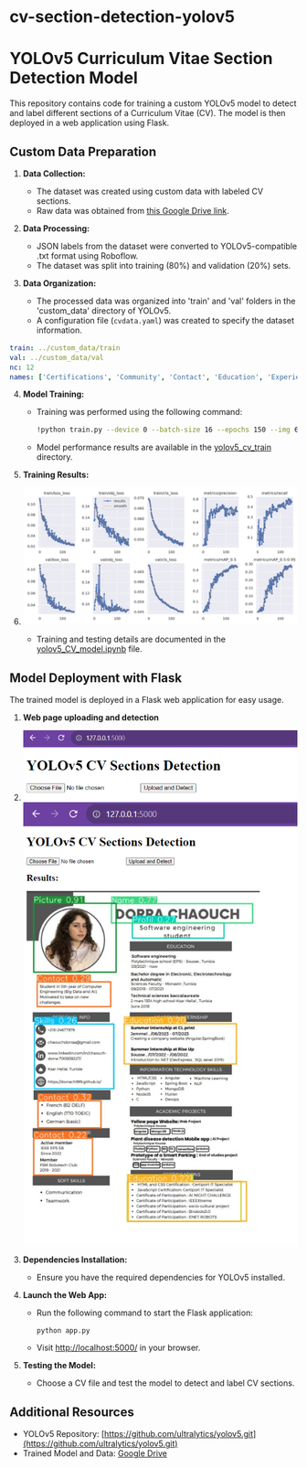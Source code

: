 # cv-section-detection-yolov5
# YOLOv5 Curriculum Vitae Section Detection Model

This repository contains code for training a custom YOLOv5 model to detect and label different sections of a Curriculum Vitae (CV). The model is then deployed in a web application using Flask.

## Custom Data Preparation

1. **Data Collection:**
   - The dataset was created using custom data with labeled CV sections.
   - Raw data was obtained from [this Google Drive link](https://drive.google.com/drive/folders/16rtlLrbjtRNnqWQVCSblqB1Gneos68kP?usp=sharing).

2. **Data Processing:**
   - JSON labels from the dataset were converted to YOLOv5-compatible .txt format using Roboflow.
   - The dataset was split into training (80%) and validation (20%) sets.

3. **Data Organization:**
   - The processed data was organized into 'train' and 'val' folders in the 'custom_data' directory of YOLOv5.
   - A configuration file (`cvdata.yaml`) was created to specify the dataset information.

```yaml
train: ../custom_data/train  
val: ../custom_data/val
nc: 12
names: ['Certifications', 'Community', 'Contact', 'Education', 'Experience', 'Interests', 'Languages', 'Name', 'Picture', 'Profil', 'Projects', 'Skills']
```

4. **Model Training:**
   - Training was performed using the following command:
     ```bash
     !python train.py --device 0 --batch-size 16 --epochs 150 --img 640 --data data/cvdata.yaml --cfg models/yolov5m.yaml --weights yolov5m.pt --name yolov5_cv_train
     ```
   - Model performance results are available in the [yolov5_cv_train](yolov5_cv_train) directory.

5. **Training Results:**
6. 
    ![Screenshot](./figures/results.png)
   - Training and testing details are documented in the [yolov5_CV_model.ipynb](yolov5_CV_model.ipynb) file.

## Model Deployment with Flask

The trained model is deployed in a Flask web application for easy usage.

1. **Web page uploading and detection**
2. 
   ![Screenshot](./figures/webpage1.png)
   ![Screenshot](./figures/webpage2.png)

3. **Dependencies Installation:**
   - Ensure you have the required dependencies for YOLOv5 installed.

4. **Launch the Web App:**
   - Run the following command to start the Flask application:
     ```bash
     python app.py
     ```
   - Visit [http://localhost:5000/](http://localhost:5000/) in your browser.

5. **Testing the Model:**
   - Choose a CV file and test the model to detect and label CV sections.

## Additional Resources

- YOLOv5 Repository: [https://github.com/ultralytics/yolov5.git](https://github.com/ultralytics/yolov5.git)
- Trained Model and Data: [Google Drive](https://drive.google.com/drive/folders/11sbYJ2cHkWV5kfiCS6hDSsrNhzuQZWMD?usp=sharing)

